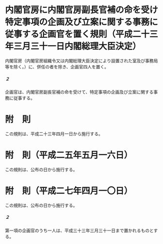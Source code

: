 # 内閣官房に内閣官房副長官補の命を受け特定事項の企画及び立案に関する事務に従事する企画官を置く規則（平成二十三年三月三十一日内閣総理大臣決定）
内閣官房（内閣官房組織令又は内閣総理大臣決定により設置された室及び事務局等を除く。）に、併任の者を除き、企画官四人を置く。
##### ２
企画官は、内閣官房副長官補の命を受けて、特定事項の企画及び立案に関する事務に従事する。
# 附　則
この規則は、平成二十三年四月一日から施行する。
# 附　則（平成二五年五月一六日）
この規則は、公布の日から施行する。
# 附　則（平成二七年四月一〇日）
この規則は、公布の日から施行する。
##### ２
第一項の企画官のうち一人は、平成三十三年三月三十一日まで置かれるものとする。
